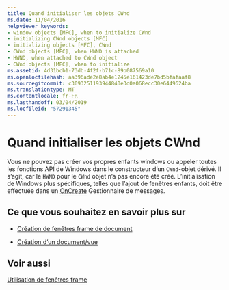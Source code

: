 ```yaml
---
title: Quand initialiser les objets CWnd
ms.date: 11/04/2016
helpviewer_keywords:
- window objects [MFC], when to initialize CWnd
- initializing CWnd objects [MFC]
- initializing objects [MFC], CWnd
- CWnd objects [MFC], when HWND is attached
- HWND, when attached to CWnd object
- CWnd objects [MFC], when to initialize
ms.assetid: 4d31bcb1-73db-4f2f-b71c-89b087569a10
ms.openlocfilehash: aa396ade2e8ab4e1245e161423de7bd5bfafaaf8
ms.sourcegitcommit: c3093251193944840e3d0a068ecc30e6449624ba
ms.translationtype: MT
ms.contentlocale: fr-FR
ms.lasthandoff: 03/04/2019
ms.locfileid: "57291345"
---
```

# <a name="when-to-initialize-cwnd-objects"></a>Quand initialiser les objets CWnd

Vous ne pouvez pas créer vos propres enfants windows ou appeler toutes les fonctions API de Windows dans le constructeur d’un `CWnd`-objet dérivé. Il s’agit, car le `HWND` pour le `CWnd` objet n’a pas encore été créé. L’initialisation de Windows plus spécifiques, telles que l’ajout de fenêtres enfants, doit être effectuée dans un [OnCreate](../mfc/reference/cwnd-class.md#oncreate) Gestionnaire de messages.

## <a name="what-do-you-want-to-know-more-about"></a>Ce que vous souhaitez en savoir plus sur

- [Création de fenêtres frame de document](../mfc/creating-document-frame-windows.md)

- [Création d’un document/vue](../mfc/document-view-creation.md)

## <a name="see-also"></a>Voir aussi

[Utilisation de fenêtres frame](../mfc/using-frame-windows.md)
